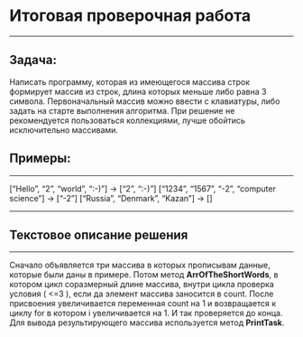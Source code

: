 # Итоговая проверочная работа
___

## Задача:
Написать программу, которая из имеющегося массива строк формирует массив из строк, длина которых меньше либо равна 3 символа. Первоначальный массив можно ввести с клавиатуры, либо задать на старте выполнения алгоритма. При решение не рекомендуется пользоваться коллекциями, лучше обойтись исключительно массивами.

## Примеры:
___
[“Hello”, “2”, “world”, “:-)”] → [“2”, “:-)”]
[“1234”, “1567”, “-2”, “computer science”] → [“-2”]
[“Russia”, “Denmark”, “Kazan”] → []
___

## Текстовое описание решения
___
Сначало объявляется три массива в которых прописывам данные, которые были даны в примере. Потом метод __ArrOfTheShortWords__, в котором цикл соразмерный длине массива, внутри цикла проверка условия ( <=3 ), если да элемент массива заносится в count. После присвоения увеличивается переменная count на 1 и возвращается к циклу for в котором i увеличивается на 1. И так проверяется до конца.
Для вывода результирующего массива используется метод __PrintTask__.
